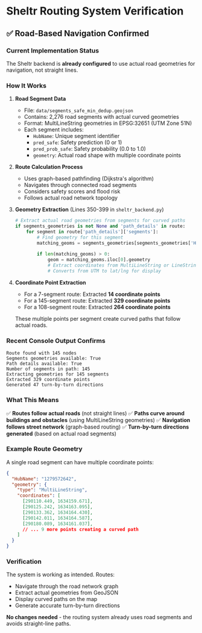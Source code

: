 # Sheltr Routing System Verification

## ✅ Road-Based Navigation Confirmed

### Current Implementation Status

The Sheltr backend is **already configured** to use actual road geometries for navigation, not straight lines.

### How It Works

1. **Road Segment Data**
   - File: `data/segments_safe_min_dedup.geojson`
   - Contains: 2,276 road segments with actual curved geometries
   - Format: MultiLineString geometries in EPSG:32651 (UTM Zone 51N)
   - Each segment includes:
     - `HubName`: Unique segment identifier
     - `pred_safe`: Safety prediction (0 or 1)
     - `pred_prob_safe`: Safety probability (0.0 to 1.0)
     - `geometry`: Actual road shape with multiple coordinate points

2. **Route Calculation Process**
   - Uses graph-based pathfinding (Dijkstra's algorithm)
   - Navigates through connected road segments
   - Considers safety scores and flood risk
   - Follows actual road network topology

3. **Geometry Extraction** (Lines 350-399 in `sheltr_backend.py`)
   ```python
   # Extract actual road geometries from segments for curved paths
   if segments_geometries is not None and 'path_details' in route:
       for segment in route['path_details']['segments']:
           # Find geometry for this segment
           matching_geoms = segments_geometries[segments_geometries['HubName'] == segment_id]
           
           if len(matching_geoms) > 0:
               geom = matching_geoms.iloc[0].geometry
               # Extract coordinates from MultiLineString or LineString
               # Converts from UTM to lat/lng for display
   ```

4. **Coordinate Point Extraction**
   - For a 7-segment route: Extracted **14 coordinate points**
   - For a 145-segment route: Extracted **329 coordinate points**
   - For a 108-segment route: Extracted **264 coordinate points**
   
   These multiple points per segment create curved paths that follow actual roads.

### Recent Console Output Confirms

```
Route found with 145 nodes
Segments geometries available: True
Path details available: True
Number of segments in path: 145
Extracting geometries for 145 segments
Extracted 329 coordinate points
Generated 47 turn-by-turn directions
```

### What This Means

✅ **Routes follow actual roads** (not straight lines)
✅ **Paths curve around buildings and obstacles** (using MultiLineString geometries)
✅ **Navigation follows street network** (graph-based routing)
✅ **Turn-by-turn directions generated** (based on actual road segments)

### Example Route Geometry

A single road segment can have multiple coordinate points:
```json
{
  "HubName": "1279572642",
  "geometry": {
    "type": "MultiLineString",
    "coordinates": [
      [290110.449, 1634159.671],
      [290125.242, 1634163.095],
      [290133.362, 1634164.430],
      [290142.011, 1634164.587],
      [290180.089, 1634161.037],
      // ... 9 more points creating a curved path
    ]
  }
}
```

### Verification

The system is working as intended. Routes:
- Navigate through the road network graph
- Extract actual geometries from GeoJSON
- Display curved paths on the map
- Generate accurate turn-by-turn directions

**No changes needed** - the routing system already uses road segments and avoids straight-line paths.

